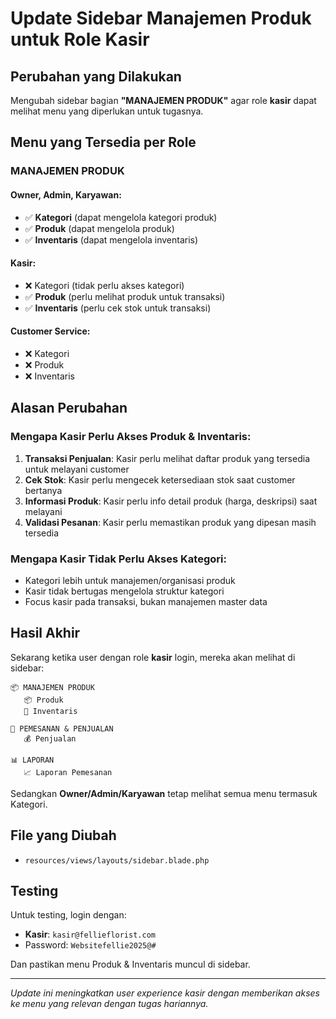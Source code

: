 # Update Sidebar Manajemen Produk untuk Role Kasir

## Perubahan yang Dilakukan

Mengubah sidebar bagian **"MANAJEMEN PRODUK"** agar role **kasir** dapat melihat menu yang diperlukan untuk tugasnya.

## Menu yang Tersedia per Role

### **MANAJEMEN PRODUK**

#### **Owner, Admin, Karyawan:**
- ✅ **Kategori** (dapat mengelola kategori produk)
- ✅ **Produk** (dapat mengelola produk)
- ✅ **Inventaris** (dapat mengelola inventaris)

#### **Kasir:**
- ❌ Kategori (tidak perlu akses kategori)
- ✅ **Produk** (perlu melihat produk untuk transaksi)
- ✅ **Inventaris** (perlu cek stok untuk transaksi)

#### **Customer Service:**
- ❌ Kategori
- ❌ Produk 
- ❌ Inventaris

## Alasan Perubahan

### **Mengapa Kasir Perlu Akses Produk & Inventaris:**

1. **Transaksi Penjualan**: Kasir perlu melihat daftar produk yang tersedia untuk melayani customer
2. **Cek Stok**: Kasir perlu mengecek ketersediaan stok saat customer bertanya
3. **Informasi Produk**: Kasir perlu info detail produk (harga, deskripsi) saat melayani
4. **Validasi Pesanan**: Kasir perlu memastikan produk yang dipesan masih tersedia

### **Mengapa Kasir Tidak Perlu Akses Kategori:**
- Kategori lebih untuk manajemen/organisasi produk
- Kasir tidak bertugas mengelola struktur kategori
- Focus kasir pada transaksi, bukan manajemen master data

## Hasil Akhir

Sekarang ketika user dengan role **kasir** login, mereka akan melihat di sidebar:

```
📦 MANAJEMEN PRODUK
   📦 Produk
   📁 Inventaris

🛒 PEMESANAN & PENJUALAN
   💰 Penjualan

📊 LAPORAN
   📈 Laporan Pemesanan
```

Sedangkan **Owner/Admin/Karyawan** tetap melihat semua menu termasuk Kategori.

## File yang Diubah

- `resources/views/layouts/sidebar.blade.php`

## Testing

Untuk testing, login dengan:
- **Kasir**: `kasir@fellieflorist.com` 
- Password: `Websitefellie2025@#`

Dan pastikan menu Produk & Inventaris muncul di sidebar.

---

*Update ini meningkatkan user experience kasir dengan memberikan akses ke menu yang relevan dengan tugas hariannya.*
